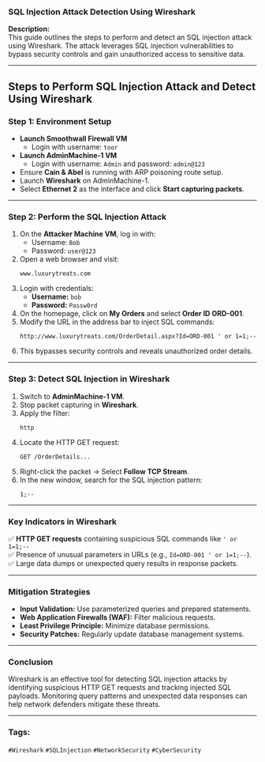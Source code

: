 ### **SQL Injection Attack Detection Using Wireshark**  

**Description:**  
This guide outlines the steps to perform and detect an SQL injection attack using Wireshark. The attack leverages SQL injection vulnerabilities to bypass security controls and gain unauthorized access to sensitive data.

---

## **Steps to Perform SQL Injection Attack and Detect Using Wireshark**

### **Step 1: Environment Setup**
- **Launch Smoothwall Firewall VM**  
  - Login with username: `toor`  
- **Launch AdminMachine-1 VM**  
  - Login with username: `Admin` and password: `admin@123`  
- Ensure **Cain & Abel** is running with ARP poisoning route setup.  
- Launch **Wireshark** on AdminMachine-1.  
- Select **Ethernet 2** as the interface and click **Start capturing packets**.

---

### **Step 2: Perform the SQL Injection Attack**
1. On the **Attacker Machine VM**, log in with:  
   - Username: `Bob`  
   - Password: `user@123`  
2. Open a web browser and visit:  
   ```
   www.luxurytreats.com
   ```
3. Login with credentials:  
   - **Username:** `bob`  
   - **Password:** `Passw0rd`  
4. On the homepage, click on **My Orders** and select **Order ID ORD-001**.  
5. Modify the URL in the address bar to inject SQL commands:  
   ```
   http://www.luxurytreats.com/OrderDetail.aspx?Id=ORD-001 ' or 1=1;--
   ```
6. This bypasses security controls and reveals unauthorized order details.

---

### **Step 3: Detect SQL Injection in Wireshark**
1. Switch to **AdminMachine-1 VM**.  
2. Stop packet capturing in **Wireshark**.  
3. Apply the filter:  
   ```
   http
   ```
4. Locate the HTTP GET request:  
   ```
   GET /OrderDetails...
   ```
5. Right-click the packet → Select **Follow TCP Stream**.  
6. In the new window, search for the SQL injection pattern:  
   ```
   1;--
   ```

---

### **Key Indicators in Wireshark**
✅ **HTTP GET requests** containing suspicious SQL commands like `' or 1=1;--`  
✅ Presence of unusual parameters in URLs (e.g., `Id=ORD-001 ' or 1=1;--`).  
✅ Large data dumps or unexpected query results in response packets.

---

### **Mitigation Strategies**
- **Input Validation:** Use parameterized queries and prepared statements.  
- **Web Application Firewalls (WAF):** Filter malicious requests.  
- **Least Privilege Principle:** Minimize database permissions.  
- **Security Patches:** Regularly update database management systems.  

---

### **Conclusion**
Wireshark is an effective tool for detecting SQL injection attacks by identifying suspicious HTTP GET requests and tracking injected SQL payloads. Monitoring query patterns and unexpected data responses can help network defenders mitigate these threats.

---

### **Tags:**  
`#Wireshark` `#SQLInjection` `#NetworkSecurity` `#CyberSecurity`